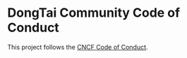 # DongTai Community Code of Conduct

This project follows the [CNCF Code of Conduct](https://github.com/cncf/foundation/blob/master/code-of-conduct.md).